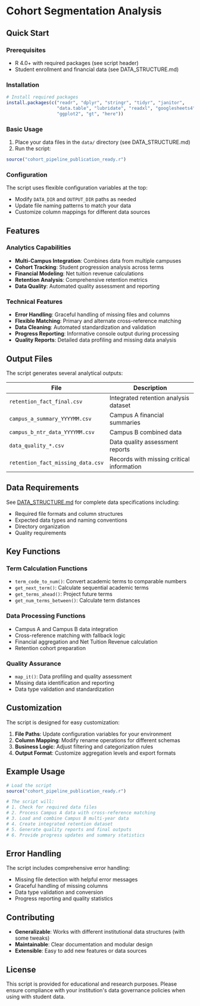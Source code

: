 # Cohort Segmentation Analysis 

## Quick Start

### Prerequisites
- R 4.0+ with required packages (see script header)
- Student enrollment and financial data (see DATA_STRUCTURE.md)

### Installation
```r
# Install required packages
install.packages(c("readr", "dplyr", "stringr", "tidyr", "janitor", 
                   "data.table", "lubridate", "readxl", "googlesheets4", 
                   "ggplot2", "gt", "here"))
```

### Basic Usage
1. Place your data files in the `data/` directory (see DATA_STRUCTURE.md)
2. Run the script:
```r
source("cohort_pipeline_publication_ready.r")
```

### Configuration
The script uses flexible configuration variables at the top:
- Modify `DATA_DIR` and `OUTPUT_DIR` paths as needed
- Update file naming patterns to match your data
- Customize column mappings for different data sources

## Features
### Analytics Capabilities
- **Multi-Campus Integration**: Combines data from multiple campuses
- **Cohort Tracking**: Student progression analysis across terms
- **Financial Modeling**: Net tuition revenue calculations
- **Retention Analysis**: Comprehensive retention metrics
- **Data Quality**: Automated quality assessment and reporting

### Technical Features
- **Error Handling**: Graceful handling of missing files and columns
- **Flexible Matching**: Primary and alternate cross-reference matching
- **Data Cleaning**: Automated standardization and validation
- **Progress Reporting**: Informative console output during processing
- **Quality Reports**: Detailed data profiling and missing data analysis

## Output Files

The script generates several analytical outputs:

| File | Description |
|------|-------------|
| `retention_fact_final.csv` | Integrated retention analysis dataset |
| `campus_a_summary_YYYYMM.csv` | Campus A financial summaries |
| `campus_b_ntr_data_YYYYMM.csv` | Campus B combined data |
| `data_quality_*.csv` | Data quality assessment reports |
| `retention_fact_missing_data.csv` | Records with missing critical information |

## Data Requirements

See [DATA_STRUCTURE.md](DATA_STRUCTURE.md) for complete data specifications including:
- Required file formats and column structures
- Expected data types and naming conventions
- Directory organization
- Quality requirements

## Key Functions

### Term Calculation Functions
- `term_code_to_num()`: Convert academic terms to comparable numbers
- `get_next_term()`: Calculate sequential academic terms
- `get_terms_ahead()`: Project future terms
- `get_num_terms_between()`: Calculate term distances

### Data Processing Functions
- Campus A and Campus B data integration
- Cross-reference matching with fallback logic
- Financial aggregation and Net Tuition Revenue calculation
- Retention cohort preparation

### Quality Assurance
- `map_it()`: Data profiling and quality assessment
- Missing data identification and reporting
- Data type validation and standardization

## Customization

The script is designed for easy customization:

1. **File Paths**: Update configuration variables for your environment
2. **Column Mapping**: Modify rename operations for different schemas
3. **Business Logic**: Adjust filtering and categorization rules
4. **Output Format**: Customize aggregation levels and export formats

## Example Usage

```r
# Load the script
source("cohort_pipeline_publication_ready.r")

# The script will:
# 1. Check for required data files
# 2. Process Campus A data with cross-reference matching
# 3. Load and combine Campus B multi-year data
# 4. Create integrated retention dataset
# 5. Generate quality reports and final outputs
# 6. Provide progress updates and summary statistics
```

## Error Handling

The script includes comprehensive error handling:
- Missing file detection with helpful error messages
- Graceful handling of missing columns
- Data type validation and conversion
- Progress reporting and quality statistics

## Contributing

- **Generalizable**: Works with different institutional data structures (with some tweaks)
- **Maintainable**: Clear documentation and modular design
- **Extensible**: Easy to add new features or data sources

## License

This script is provided for educational and research purposes. Please ensure compliance with your institution's data governance policies when using with student data.
